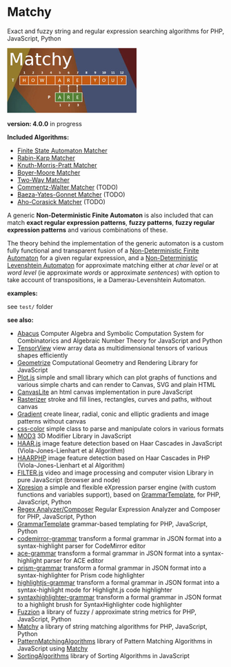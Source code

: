 # Matchy

Exact and fuzzy string and regular expression searching algorithms for PHP, JavaScript, Python

![Matchy](/matchy.jpg)

**version: 4.0.0** in progress


**Included Algorithms:**

* [Finite State Automaton Matcher](https://euroinformatica.ro/documentation/programming/!!!Algorithms_CORMEN!!!/DDU0214.html)
* [Rabin-Karp Matcher](https://en.wikipedia.org/wiki/Rabin%E2%80%93Karp_algorithm)
* [Knuth-Morris-Pratt Matcher](https://en.wikipedia.org/wiki/Knuth%E2%80%93Morris%E2%80%93Pratt_algorithm)
* [Boyer-Moore Matcher](https://en.wikipedia.org/wiki/Boyer%E2%80%93Moore_string-search_algorithm)
* [Two-Way Matcher](https://en.wikipedia.org/wiki/Two-way_string-matching_algorithm)
* [Commentz-Walter Matcher](https://en.wikipedia.org/wiki/Commentz-Walter_algorithm) (TODO)
* [Baeza-Yates-Gonnet Matcher](https://en.wikipedia.org/wiki/Bitap_algorithm) (TODO)
* [Aho-Corasick Matcher](https://en.wikipedia.org/wiki/Aho%E2%80%93Corasick_algorithm) (TODO)


A generic **Non-Deterministic Finite Automaton** is also included that can match **exact regular expression patterns**, **fuzzy patterns**, **fuzzy regular expression patterns** and various combinations of these.

The theory behind the implementation of the generic automaton is a custom fully functional and transparent fusion of a [Non-Deterministic Finite Automaton](https://en.wikipedia.org/wiki/Nondeterministic_finite_automaton) for a given regular expression, and a [Non-Deterministic Levenshtein Automaton](https://en.wikipedia.org/wiki/Levenshtein_automaton) for approximate matching either at *char level* or at *word level* (ie approximate *words* or approximate *sentences*) with option to take account of transpositions, ie a Damerau-Levenshtein Automaton.


**examples:**

see `test/` folder


**see also:**

* [Abacus](https://github.com/foo123/Abacus) Computer Algebra and Symbolic Computation System for Combinatorics and Algebraic Number Theory for JavaScript and Python
* [TensorView](https://github.com/foo123/TensorView) view array data as multidimensional tensors of various shapes efficiently
* [Geometrize](https://github.com/foo123/Geometrize) Computational Geometry and Rendering Library for JavaScript
* [Plot.js](https://github.com/foo123/Plot.js) simple and small library which can plot graphs of functions and various simple charts and can render to Canvas, SVG and plain HTML
* [CanvasLite](https://github.com/foo123/CanvasLite) an html canvas implementation in pure JavaScript
* [Rasterizer](https://github.com/foo123/Rasterizer) stroke and fill lines, rectangles, curves and paths, without canvas
* [Gradient](https://github.com/foo123/Gradient) create linear, radial, conic and elliptic gradients and image patterns without canvas
* [css-color](https://github.com/foo123/css-color) simple class to parse and manipulate colors in various formats
* [MOD3](https://github.com/foo123/MOD3) 3D Modifier Library in JavaScript
* [HAAR.js](https://github.com/foo123/HAAR.js) image feature detection based on Haar Cascades in JavaScript (Viola-Jones-Lienhart et al Algorithm)
* [HAARPHP](https://github.com/foo123/HAARPHP) image feature detection based on Haar Cascades in PHP (Viola-Jones-Lienhart et al Algorithm)
* [FILTER.js](https://github.com/foo123/FILTER.js) video and image processing and computer vision Library in pure JavaScript (browser and node)
* [Xpresion](https://github.com/foo123/Xpresion) a simple and flexible eXpression parser engine (with custom functions and variables support), based on [GrammarTemplate](https://github.com/foo123/GrammarTemplate), for PHP, JavaScript, Python
* [Regex Analyzer/Composer](https://github.com/foo123/RegexAnalyzer) Regular Expression Analyzer and Composer for PHP, JavaScript, Python
* [GrammarTemplate](https://github.com/foo123/GrammarTemplate) grammar-based templating for PHP, JavaScript, Python
* [codemirror-grammar](https://github.com/foo123/codemirror-grammar) transform a formal grammar in JSON format into a syntax-highlight parser for CodeMirror editor
* [ace-grammar](https://github.com/foo123/ace-grammar) transform a formal grammar in JSON format into a syntax-highlight parser for ACE editor
* [prism-grammar](https://github.com/foo123/prism-grammar) transform a formal grammar in JSON format into a syntax-highlighter for Prism code highlighter
* [highlightjs-grammar](https://github.com/foo123/highlightjs-grammar) transform a formal grammar in JSON format into a syntax-highlight mode for Highlight.js code highlighter
* [syntaxhighlighter-grammar](https://github.com/foo123/syntaxhighlighter-grammar) transform a formal grammar in JSON format to a highlight brush for SyntaxHighlighter code highlighter
* [Fuzzion](https://github.com/foo123/Fuzzion) a library of fuzzy / approximate string metrics for PHP, JavaScript, Python
* [Matchy](https://github.com/foo123/Matchy) a library of string matching algorithms for PHP, JavaScript, Python
* [PatternMatchingAlgorithms](https://github.com/foo123/PatternMatchingAlgorithms) library of Pattern Matching Algorithms in JavaScript using [Matchy](https://github.com/foo123/Matchy)
* [SortingAlgorithms](https://github.com/foo123/SortingAlgorithms) library of Sorting Algorithms in JavaScript

